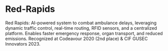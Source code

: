 # Red-Rapids
Red Rapids: AI-powered system to combat ambulance delays, leveraging dynamic traffic control, real-time routing, RFID sensors, and a centralized platform. Enables faster emergency response, organ transport, and reduced emissions. Recognized at Codeavour 2020 (2nd place) &amp; CIF GUSEC Innovators 2023.
